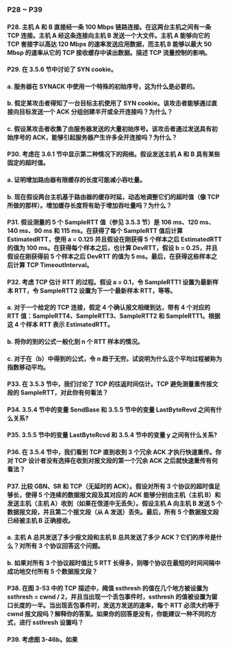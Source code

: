 ### P28 ~ P39

#### P28. 主机 A 和 B 直接经一条 100 Mbps 链路连接。在这两台主机之间有一条 TCP 连接。主机 A 经这条连接向主机 B 发送一个大文件。主机 A 能够向它的 TCP 套接字以高达 120 Mbps 的速率发送应用数据，而主机 B 能够以最大 50 Mbsp 的速率从它的 TCP 接收缓存中读出数据。描述 TCP 流量控制的影响。

#### P29. 在 3.5.6 节中讨论了 SYN cookie。
#### a. 服务器在 SYNACK 中使用一个特殊的初始序号，这为什么是必要的。
#### b. 假定某攻击者得知了一台目标主机使用了 SYN cookie。该攻击者能够通过直接向目标发送一个 ACK 分组创建半开或全开连接吗？为什么？
#### c. 假设某攻击者收集了由服务器发送的大量初始序号。该攻击者通过发送具有初始序号的 ACK，能够引起服务器产生许多全开连接吗？为什么？

#### P30. 考虑在 3.6.1 节中显示第二种情况下的网络。假设发送主机 A 和 B 具有某些固定的超时值。
#### a. 证明增加路由器有限缓存的长度可能减小吞吐量。
#### b. 现在假设两台主机基于路由器的缓存时延，动态地调整它们的超时值（像 TCP 所做的那样）。增加缓存长度将有助于增加吞吐量吗？为什么？

#### P31. 假设测量的 5 个 SampleRTT 值（参见 3.5.3 节）是 106 ms、120 ms、140 ms、90 ms 和 115 ms。在获得了每个 SampleRTT 值后计算 EstimatedRTT，使用 a = 0.125 并且假设在刚获得 5 个样本之后 EstimatedRTT 的值为 100 ms。在获得每个样本之后，也计算 DevRTT，假设 b = 0.25，并且假设在刚获得前 5 个样本之后 DevRTT 的值为 5 ms。最后，在获得这些样本之后计算 TCP TimeoutInterval。

#### P32. 考虑 TCP 估计 RTT 的过程。假设 a = 0.1，令 SampleRTT1 设置为最新样本 RTT，令 SampleRTT2 设置为下一个最新样本 RTT，等等。
#### a. 对于一个给定的 TCP 连接，假定 4 个确认报文相继到达，带有 4 个对应的 RTT 值：SampleRTT4、SampleRTT3、SampleRTT2 和 SampleRTT1。根据这 4 个样本 RTT 表示 EstimatedRTT。
#### b. 将你的到的公式一般化到 n 个 RTT 样本的情况。
#### c. 对于在（b）中得到的公式，令 n 趋于无穷。试说明为什么这个平均过程被称为指数移动平均。

#### P33. 在 3.5.3 节中，我们讨论了 TCP 的往返时间估计。TCP 避免测量重传报文段的 SampleRTT，对此你有何看法？

#### P34. 3.5.4 节中的变量 SendBase 和 3.5.5 节中的变量 LastByteRevd 之间有什么关系?

#### P35. 3.5.5 节中的变量 LastByteRcvd 和 3.5.4 节中的变量 y 之间有什么关系?

#### P36. 在 3.5.4 节中，我们看到 TCP 直到收到 3 个冗余 ACK 才执行快速重传。你对 TCP 设计者没有选择在收到对报文段的第一个冗余 ACK 之后就快速重传有何看法？

#### P37. 比较 GBN、SR 和 TCP（无延时的 ACK）。假设对所有 3 个协议的超时值足够长，使得 5 个连续的数据报文段及其对应的 ACK 能够分别由主机（主机 B）和发送主机（主机 A）收到（如果在信道中无丢失）。假设主机 A 向主机 B 发送 5 个数据报文段，并且第二个报文段（从 A 发送）丢失。最后，所有 5 个数据报文段已经被主机 B 正确接收。
#### a. 主机 A 总共发送了多少报文段和主机 B 总共发送了多少 ACK？它们的序号是什么？对所有 3 个协议回答这个问题。
#### b. 如果对所有 3 个协议超时值比 5 RTT 长得多，则哪个协议在最短的时间间隔中成功地交付所有 5 个数据报文段？

#### P38. 在图 3-53 中的 TCP 描述中，阈值 ssthresh 的值在几个地方被设置为 ssthresh = cwnd / 2，并且当出现一个丢包事件时，ssthresh 的值被设置为窗口长度的一半。当出现丢包事件时，发送方发送的速率，每个 RTT 必须大约等于 cwnd 报文段吗？解释你的答案。如果你的回答是没有，你能建议一种不同的方式，进行 ssthresh 设置吗？

#### P39. 考虑图 3-46b。如果 